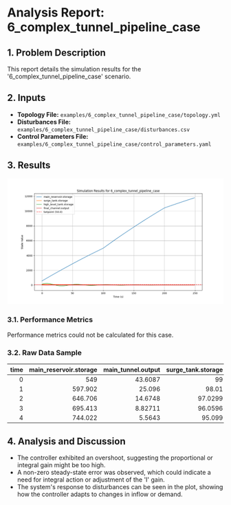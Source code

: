 # Analysis Report: 6_complex_tunnel_pipeline_case

## 1. Problem Description
This report details the simulation results for the '6_complex_tunnel_pipeline_case' scenario.

## 2. Inputs
- **Topology File:** `examples/6_complex_tunnel_pipeline_case/topology.yml`
- **Disturbances File:** `examples/6_complex_tunnel_pipeline_case/disturbances.csv`
- **Control Parameters File:** `examples/6_complex_tunnel_pipeline_case/control_parameters.yaml`

## 3. Results

![Simulation Results](results/6_complex_tunnel_pipeline_case_results.png)

### 3.1. Performance Metrics
Performance metrics could not be calculated for this case.

### 3.2. Raw Data Sample
|   time |   main_reservoir.storage |   main_tunnel.output |   surge_tank.storage |   pressure_pipe_1.output |   pressure_pipe_2.output |   high_level_tank.storage |   final_channel.output |
|-------:|-------------------------:|---------------------:|---------------------:|-------------------------:|-------------------------:|--------------------------:|-----------------------:|
|      0 |                  549     |             43.6087  |              99      |                  39.3075 |                  31.9124 |                   110.912 |                9.47826 |
|      1 |                  597.902 |             25.096   |              98.01   |                  38.6653 |                  28.6487 |                   138.175 |                7.96597 |
|      2 |                  646.706 |             14.6748  |              97.0299 |                  38.0677 |                  25.2549 |                   161.702 |                7.1112  |
|      3 |                  695.413 |              8.82711 |              96.0596 |                  37.51   |                  21.7691 |                   181.45  |                6.62807 |
|      4 |                  744.022 |              5.5643  |              95.099  |                  36.9877 |                  18.223  |                   197.405 |                6.355   |

## 4. Analysis and Discussion
- The controller exhibited an overshoot, suggesting the proportional or integral gain might be too high.
- A non-zero steady-state error was observed, which could indicate a need for integral action or adjustment of the 'I' gain.
- The system's response to disturbances can be seen in the plot, showing how the controller adapts to changes in inflow or demand.
